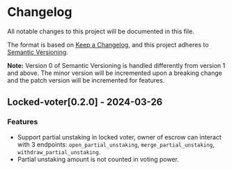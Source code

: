 # Changelog

All notable changes to this project will be documented in this file.

The format is based on [Keep a Changelog](https://keepachangelog.com/en/1.0.0/),
and this project adheres to [Semantic Versioning](https://semver.org/spec/v2.0.0.html).

**Note:** Version 0 of Semantic Versioning is handled differently from version 1 and above.
The minor version will be incremented upon a breaking change and the patch version will be incremented for features.

## Locked-voter[0.2.0] - 2024-03-26

### Features

- Support partial unstaking in locked voter, owner of escrow can interact with 3 endpoints: `open_partial_unstaking`, `merge_partial_unstaking`, `withdraw_partial_unstaking`.
- Partial unstaking amount is not counted in voting power.